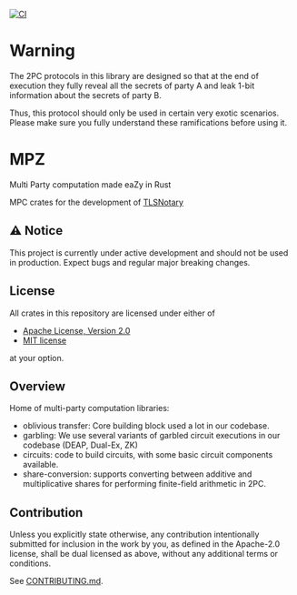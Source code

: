 [![CI](https://github.com/tlsnotary/mpz/actions/workflows/rust.yml/badge.svg)](https://github.com/tlsnotary/mpz/actions)

# Warning

The 2PC protocols in this library are designed so that at the end of execution they fully reveal all the secrets of party A and leak 1-bit information about the secrets of party B.

Thus, this protocol should only be used in certain very exotic scenarios. Please make sure you fully understand these ramifications before using it.

# MPZ

Multi Party computation made eaZy in Rust

MPC crates for the development of [TLSNotary](https://github.com/tlsnotary/tlsn)

## ⚠️ Notice

This project is currently under active development and should not be used in production. Expect bugs and regular major breaking changes.

## License
All crates in this repository are licensed under either of

- [Apache License, Version 2.0](http://www.apache.org/licenses/LICENSE-2.0)
- [MIT license](http://opensource.org/licenses/MIT)

at your option.

## Overview

Home of multi-party computation libraries:

  - oblivious transfer: Core building block used a lot in our codebase.
  - garbling: We use several variants of garbled circuit executions in our codebase
    (DEAP, Dual-Ex, ZK)
  - circuits: code to build circuits, with some basic circuit components
    available.
  - share-conversion: supports converting between additive and multiplicative
    shares for performing finite-field arithmetic in 2PC.

## Contribution

Unless you explicitly state otherwise, any contribution intentionally submitted
for inclusion in the work by you, as defined in the Apache-2.0 license, shall be
dual licensed as above, without any additional terms or conditions.

See [CONTRIBUTING.md](CONTRIBUTING.md).
